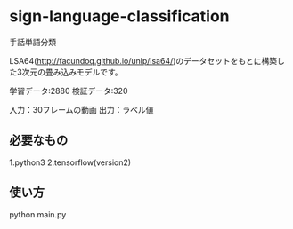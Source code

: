 # sign-language-classification
手話単語分類

LSA64(http://facundoq.github.io/unlp/lsa64/)のデータセットをもとに構築した3次元の畳み込みモデルです。

学習データ:2880
検証データ:320

入力：30フレームの動画
出力：ラベル値

<h2>必要なもの</h2>
1.python3
2.tensorflow(version2)

<h2>使い方</h2>
python main.py
